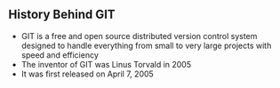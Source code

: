 ## History Behind GIT
* GIT is a free and open source distributed version control system designed to handle everything from small to very large projects with speed and efficiency
* The inventor of GIT was Linus Torvald in 2005
* It was first released on April 7, 2005